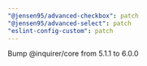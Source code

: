 ```yaml
---
"@jensen95/advanced-checkbox": patch
"@jensen95/advanced-select": patch
"eslint-config-custom": patch
---
```


Bump @inquirer/core from 5.1.1 to 6.0.0

